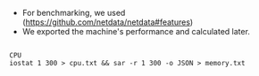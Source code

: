 - For benchmarking, we used (https://github.com/netdata/netdata#features)
- We exported the machine's performance and calculated later.


```shell

CPU
iostat 1 300 > cpu.txt && sar -r 1 300 -o JSON > memory.txt
```